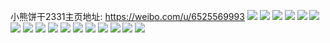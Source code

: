 小熊饼干2331主页地址: https://weibo.com/u/6525569993 
![](https://wx4.sinaimg.cn/mw2000/0077CCQVly1h9djcyna78j30nf10kn55.jpg) 
![](https://wx4.sinaimg.cn/mw2000/0077CCQVly1h9cb8p36eaj31ez35sqet.jpg) 
![](https://wx4.sinaimg.cn/mw2000/0077CCQVly1h91eyoe5mbj30u01uwgts.jpg) 
![](https://wx4.sinaimg.cn/mw2000/0077CCQVly1h5es7nmqmjj30u0116jzo.jpg) 
![](https://wx4.sinaimg.cn/mw2000/0077CCQVly1h5es7o8wdwj31av0xhajv.jpg) 
![](https://wx4.sinaimg.cn/mw2000/0077CCQVly1h58ixkth31j32bc334x6p.jpg) 
![](https://wx4.sinaimg.cn/mw2000/0077CCQVly1h58ixlepzlj30zk1be182.jpg) 
![](https://wx4.sinaimg.cn/mw2000/0077CCQVly1h58ixlwkeej30zk1bek6v.jpg) 
![](https://wx4.sinaimg.cn/mw2000/0077CCQVly1h58ixn09c8j33342bce82.jpg) 
![](https://wx4.sinaimg.cn/mw2000/0077CCQVly1h57swkpftwj30zk1bejwy.jpg) 
![](https://wx4.sinaimg.cn/mw2000/0077CCQVly1h4x43e6x6wj35co74w1l7.jpg) 
![](https://wx4.sinaimg.cn/mw2000/0077CCQVly1h4x43ewysej31401hc45p.jpg) 
![](https://wx4.sinaimg.cn/mw2000/0077CCQVly1h4x43go4aoj32o02ffnpe.jpg) 
![](https://wx4.sinaimg.cn/mw2000/0077CCQVly1h4x43ibpabj32bc334b2b.jpg) 
![](https://wx4.sinaimg.cn/mw2000/0077CCQVly1h4x43itxlhj30ny1hcgum.jpg) 
![](https://wx4.sinaimg.cn/mw2000/0077CCQVly1h4x43j5d9fj30m80m80tw.jpg) 
![](https://wx4.sinaimg.cn/mw2000/0077CCQVly1h4x43jtr01j30zk1begzg.jpg) 
